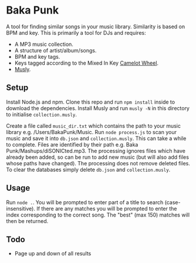 Baka Punk
=========

A tool for finding similar songs in your music library. Similarity is based on BPM and key.
This is primarily a tool for DJs and requires:

- A MP3 music collection. 
- A structure of artist/album/songs.
- BPM and key tags.
- Keys tagged according to the Mixed In Key [Camelot Wheel](http://www.mixedinkey.com/Book/How-to-Use-Harmonic-Mixing-2).
- [Musly](http://www.musly.org/).

Setup
-----

Install Node.js and npm. Clone this repo and run `npm install` inside to download the dependencies.
Install Musly and run `musly -N` in this directory to initialise `collection.musly`.

Create a file called `music_dir.txt` which contains the path to your music library e.g. /Users/BakaPunk/Music.
Run `node process.js` to scan your music and save it into `db.json` and `collection.musly`. This can take a while to complete.
Files are identified by their path e.g. Baka Punk/Mashups/diSONICted.mp3.
The processing ignores files which have already been added, so can be run to add new music (but will also add files whose paths have changed).
The processing does not remove deleted files.
To clear the databases simply delete `db.json` and `collection.musly`.

Usage
-----

Run `node .`. You will be prompted to enter part of a title to search (case-insensitive).
If there are any matches you will be prompted to enter the index corresponding to the correct song.
The "best" (max 150) matches will then be returned.

Todo
----

- Page up and down of all results
